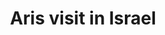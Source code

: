 ---
layout: post
title: "Aris visit in Israel"
category: top-stories
image: true
hl-title: 'THE VOLCANI CENTER. '
hl-desc: "This prime research center in Israel showcases the latest advances in agricultural research and development. At top, Rep. Erico Aristotle Aumentado of Bohol’s 2nd district (2nd from left), and fellow delegates, view the exhibits mounted at the Center for the Agritech 2018. Below is part of the exhibits of the Institute of Postharvest and Food Sciences. Photos: Facebook Account of ArisAumentado"
dated: May 20 - 26, 2018
---